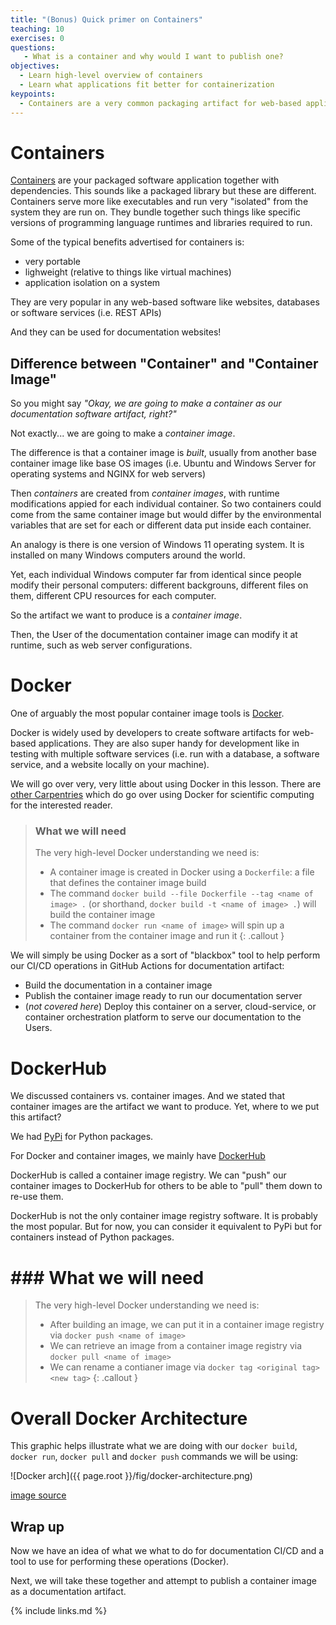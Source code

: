 ```yaml
---
title: "(Bonus) Quick primer on Containers"
teaching: 10 
exercises: 0 
questions:
   - What is a container and why would I want to publish one?
objectives:
  - Learn high-level overview of containers
  - Learn what applications fit better for containerization
keypoints:
  - Containers are a very common packaging artifact for web-based applications 
---
```


# Containers

[Containers][containers-google] are your packaged software application together with dependencies.
This sounds like a packaged library but these are different.
Containers serve more like executables and run very "isolated" from the system they are run on.
They bundle together such things like specific versions of programming language runtimes and libraries required to run.

Some of the typical benefits advertised for containers is:
* very portable
* lighweight (relative to things like virtual machines)
* application isolation on a system

They are very popular in any web-based software like websites, databases or software services (i.e. REST APIs)

And they can be used for documentation websites!

[static-page]: https://en.wikipedia.org/wiki/Static_web_page
[containers-google]: https://cloud.google.com/learn/what-are-containers

## Difference between "Container" and "Container Image"

So you might say _"Okay, we are going to make a container as our documentation software artifact, right?"_

Not exactly... we are going to make a _container image_.

The difference is that a container image is _built_, usually from another base container image like base OS images (i.e. Ubuntu and Windows Server for operating systems and NGINX for web servers)

Then _containers_ are created from _container images_, with runtime modifications appied for each individual container. So two containers could come from the same container image but would differ by the environmental variables that are set for each or different data put inside each container.

An analogy is there is one version of Windows 11 operating system.
It is installed on many Windows computers around the world.

Yet, each individual Windows computer far from identical since people modify their personal computers: different backgrouns, different files on them, different CPU resources for each computer.

So the artifact we want to produce is a _container image_.

Then, the User of the documentation container image can modify it at runtime, 
such as web server configurations.

# Docker

One of arguably the most popular container image tools is [Docker][docker].

Docker is widely used by developers to create software artifacts for web-based applications.
They are also super handy for development like in testing with multiple software services (i.e. run with a database, a software service, and a website locally on your machine).

We will go over very, very little about using Docker in this lesson.
There are [other Carpentries][carpentry-docker] which do go over using Docker for scientific computing for the interested reader.

> ### What we will need
> The very high-level Docker understanding we need is:
> * A container image is created in Docker using a `Dockerfile`: a file that defines the container image build
> * The command `docker build --file Dockerfile --tag <name of image> .` (or shorthand, `docker build -t <name of image> .`) will build the container image
> * The command `docker run <name of image>` will spin up a container from the container image and run it
{: .callout }

We will simply be using Docker as a sort of "blackbox" tool to help perform our CI/CD operations in GitHub Actions for documentation artifact:
* Build the documentation in a container image
* Publish the container image ready to run our documentation server
* (_not covered here_) Deploy this container on a server, cloud-service, or container orchestration platform to serve our documentation to the Users.

# DockerHub

We discussed containers vs. container images.
And we stated that container images are the artifact we want to produce.
Yet, where to we put this artifact?

We had [PyPi](https://pypi.org/) for Python packages.

For Docker and container images, we mainly have [DockerHub](https://hub.docker.com/)

DockerHub is called a container image registry.
We can "push" our container images to DockerHub for others to be able to "pull" them down to re-use them.

DockerHub is not the only container image registry software.
It is probably the most popular.
But for now, you can consider it equivalent to PyPi but for containers instead of Python packages.

# ### What we will need
> The very high-level Docker understanding we need is:
> * After building an image, we can put it in a container image registry via `docker push <name of image>`
> * We can retrieve an image from a container image registry via `docker pull <name of image>`
> * We can rename a contianer image via `docker tag <original tag> <new tag>`
{: .callout }

# Overall Docker Architecture

This graphic helps illustrate what we are doing with our `docker build`, `docker run`, `docker pull` and `docker push` commands we will be using:

![Docker arch]({{ page.root }}/fig/docker-architecture.png)

[image source](https://jerrelysan.blogspot.com/2021/06/enter-in-docker-container-what-is.html)


## Wrap up

Now we have an idea of what we what to do for documentation CI/CD
and a tool to use for performing these operations (Docker).

Next, we will take these together and attempt to publish a container image as a documentation artifact.

[docker]: https://docs.docker.com/get-docker/
[carpentry-docker]: https://hsf-training.github.io/hsf-training-docker/

{% include links.md %}
